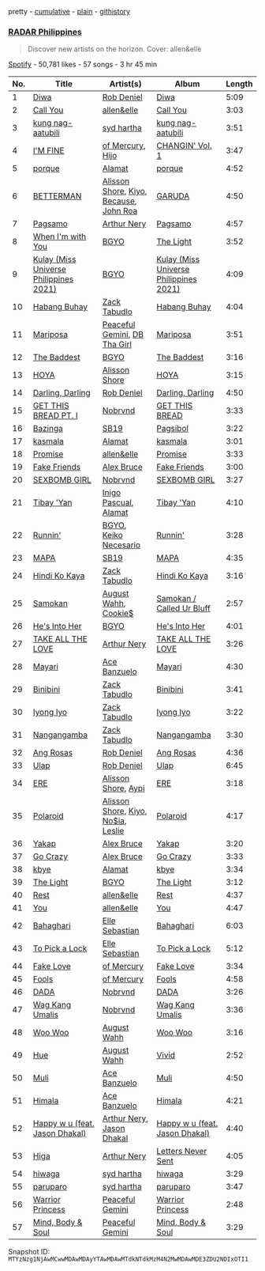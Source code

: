 pretty - [cumulative](/playlists/cumulative/37i9dQZF1DWVp4cWdnm5ws.md) - [plain](/playlists/plain/37i9dQZF1DWVp4cWdnm5ws) - [githistory](https://github.githistory.xyz/mackorone/spotify-playlist-archive/blob/main/playlists/plain/37i9dQZF1DWVp4cWdnm5ws)

### [RADAR Philippines](https://open.spotify.com/playlist/37i9dQZF1DWVp4cWdnm5ws)

> Discover new artists on the horizon\. Cover: allen&elle

[Spotify](https://open.spotify.com/user/spotify) - 50,781 likes - 57 songs - 3 hr 45 min

| No. | Title | Artist(s) | Album | Length |
|---|---|---|---|---|
| 1 | [Diwa](https://open.spotify.com/track/5pQ6g1ZKnkg7Yi0NT6TAwl) | [Rob Deniel](https://open.spotify.com/artist/7dFzqx2qyelGPiBKmdSEOT) | [Diwa](https://open.spotify.com/album/3HynclQw8K5pH9gTKhWNA8) | 5:09 |
| 2 | [Call You](https://open.spotify.com/track/68k3V1OBcNslacVbU1HNXA) | [allen&elle](https://open.spotify.com/artist/2bJTpGmXD18Or3c10omzOe) | [Call You](https://open.spotify.com/album/4gwvRkM54QFDjeOXFAL2CX) | 3:03 |
| 3 | [kung nag\-aatubili](https://open.spotify.com/track/6sDrozuLsdLbePAesxDvNy) | [syd hartha](https://open.spotify.com/artist/3BQ7MYNeB0wMPtHYPWvu1C) | [kung nag\-aatubili](https://open.spotify.com/album/0pjg8cFcbZyXiMnYLUx927) | 3:51 |
| 4 | [I'M FINE](https://open.spotify.com/track/6rD22TasmUeZMz4dX8VLku) | [of Mercury](https://open.spotify.com/artist/7b5ESQnv2E9bBUn4aa1ZUb), [Hijo](https://open.spotify.com/artist/5FKfbso0qRACpiLxHQ0Ad6) | [CHANGIN' Vol\. 1](https://open.spotify.com/album/4bXcecNzDmfAS8pTtxNKT9) | 3:47 |
| 5 | [porque](https://open.spotify.com/track/0dyQp33F9CImZFoSrxaEEM) | [Alamat](https://open.spotify.com/artist/5n85IrVFHhxKEa65tcXFgW) | [porque](https://open.spotify.com/album/6L93zJeOIQWTgnkJ6Xqj7R) | 4:52 |
| 6 | [BETTERMAN](https://open.spotify.com/track/60jYOyxr1FHGFnofoIXPCq) | [Alisson Shore](https://open.spotify.com/artist/4HPuFCMUiNcV4f3ew0flbZ), [Kiyo](https://open.spotify.com/artist/6gcteR920pLEynlHzjSRYd), [Because](https://open.spotify.com/artist/0n4a5imdLBN24fIrBWoqrv), [John Roa](https://open.spotify.com/artist/2U5mF0PZqGu6glnz55yY0y) | [GARUDA](https://open.spotify.com/album/4xyf45M38hJVUA0esmu7ks) | 4:50 |
| 7 | [Pagsamo](https://open.spotify.com/track/34YfLWuoxLEcvJQNxdI9P2) | [Arthur Nery](https://open.spotify.com/artist/7uDdl5V5AETSFY7K3muu22) | [Pagsamo](https://open.spotify.com/album/2a4tsCtI450vuuBKJ3nSP2) | 4:57 |
| 8 | [When I'm with You](https://open.spotify.com/track/7cUL0JOx3w4uvhEkZJlQam) | [BGYO](https://open.spotify.com/artist/10bk3EHVC30yi6F10nmvL8) | [The Light](https://open.spotify.com/album/221mR3WaKt3P8PVSbTiZqj) | 3:52 |
| 9 | [Kulay \(Miss Universe Philippines 2021\)](https://open.spotify.com/track/55HcwpBtgFIKmY1v1OZss8) | [BGYO](https://open.spotify.com/artist/10bk3EHVC30yi6F10nmvL8) | [Kulay \(Miss Universe Philippines 2021\)](https://open.spotify.com/album/34MnMmfkCLs4Y4HTXz9fqJ) | 4:09 |
| 10 | [Habang Buhay](https://open.spotify.com/track/0zANeX4R6uWb82gCQAguOD) | [Zack Tabudlo](https://open.spotify.com/artist/67IN4cLJ7798gUapyZlmac) | [Habang Buhay](https://open.spotify.com/album/7Mp9hdsWS0vbxKvYkT77hS) | 4:04 |
| 11 | [Mariposa](https://open.spotify.com/track/0j452wGGiFFZzGzWWa4cqq) | [Peaceful Gemini](https://open.spotify.com/artist/4AD2SGYmDQVd02vrwH0TaA), [DB Tha Girl](https://open.spotify.com/artist/557z0T9CAn8BAPaTAZpDaG) | [Mariposa](https://open.spotify.com/album/6dSj3xF4g0MqpNAF7QBeAk) | 3:51 |
| 12 | [The Baddest](https://open.spotify.com/track/7q9NUxTI5vhWNBq94PYURo) | [BGYO](https://open.spotify.com/artist/10bk3EHVC30yi6F10nmvL8) | [The Baddest](https://open.spotify.com/album/686RAST484tdwr0GNYZRJA) | 3:16 |
| 13 | [HOYA](https://open.spotify.com/track/0vPTT7SlWuA9CzlvqU0xmT) | [Alisson Shore](https://open.spotify.com/artist/4HPuFCMUiNcV4f3ew0flbZ) | [HOYA](https://open.spotify.com/album/2pw6arWClaSTngogFXPz13) | 3:15 |
| 14 | [Darling, Darling](https://open.spotify.com/track/0mgbFVGzXKO41p9oxoas0c) | [Rob Deniel](https://open.spotify.com/artist/7dFzqx2qyelGPiBKmdSEOT) | [Darling, Darling](https://open.spotify.com/album/1a72z6O7pUejkSYW8nRb7Z) | 4:50 |
| 15 | [GET THIS BREAD PT\. I](https://open.spotify.com/track/7wNF4ciwy22SbgKGBTsFHY) | [Nobrvnd](https://open.spotify.com/artist/44ddWVfxC8kq46MqQgIoJf) | [GET THIS BREAD](https://open.spotify.com/album/0oCyTQxXS70olcur2hSe9R) | 3:33 |
| 16 | [Bazinga](https://open.spotify.com/track/5QZw4F3N3PvuKNKHm9L20b) | [SB19](https://open.spotify.com/artist/3g7vYcdDXnqnDKYFwqXBJP) | [Pagsibol](https://open.spotify.com/album/4bieHSYaRSMRAoDF47qfSf) | 3:22 |
| 17 | [kasmala](https://open.spotify.com/track/2BvybpTlqNdukJsQ6zKkmP) | [Alamat](https://open.spotify.com/artist/5n85IrVFHhxKEa65tcXFgW) | [kasmala](https://open.spotify.com/album/37PekLDyjr1AzDfJJaXwtR) | 3:01 |
| 18 | [Promise](https://open.spotify.com/track/5UOvuk2PlJcSYOtRcGgWLn) | [allen&elle](https://open.spotify.com/artist/2bJTpGmXD18Or3c10omzOe) | [Promise](https://open.spotify.com/album/73LceCGDR2PwTzCp4jPpS5) | 3:33 |
| 19 | [Fake Friends](https://open.spotify.com/track/1qFvMil1TioIjDWSwYMjaB) | [Alex Bruce](https://open.spotify.com/artist/65896yX3ZMa0af70HRYNVX) | [Fake Friends](https://open.spotify.com/album/2uWessfZbbv4YtDZMlwIVw) | 3:00 |
| 20 | [SEXBOMB GIRL](https://open.spotify.com/track/5TZATzxD16hCmPiuokUgaa) | [Nobrvnd](https://open.spotify.com/artist/44ddWVfxC8kq46MqQgIoJf) | [SEXBOMB GIRL](https://open.spotify.com/album/50iZdZCELPzNbVFDSgb9zF) | 3:27 |
| 21 | [Tibay 'Yan](https://open.spotify.com/track/7l4NOgPCczq62tTtlhGR35) | [Inigo Pascual](https://open.spotify.com/artist/0XOSmu9Qn1agQULUVe0dAK), [Alamat](https://open.spotify.com/artist/5n85IrVFHhxKEa65tcXFgW) | [Tibay 'Yan](https://open.spotify.com/album/1AM76pz4GPDyqOItxyECaB) | 4:10 |
| 22 | [Runnin'](https://open.spotify.com/track/7y0MRQ7VtQYoKUDcFo7xdT) | [BGYO](https://open.spotify.com/artist/10bk3EHVC30yi6F10nmvL8), [Keiko Necesario](https://open.spotify.com/artist/0DouUeF604QbSdKYIL3xrq) | [Runnin'](https://open.spotify.com/album/1E3zxWGYuSM0ir8c29aBtK) | 3:28 |
| 23 | [MAPA](https://open.spotify.com/track/6Fz2TpxUD0YvAPsuG8nDMJ) | [SB19](https://open.spotify.com/artist/3g7vYcdDXnqnDKYFwqXBJP) | [MAPA](https://open.spotify.com/album/4Qhx57hNp0CUmUbO2igtAq) | 4:35 |
| 24 | [Hindi Ko Kaya](https://open.spotify.com/track/5DAVHXdtJfSoz2uyPyzZUo) | [Zack Tabudlo](https://open.spotify.com/artist/67IN4cLJ7798gUapyZlmac) | [Hindi Ko Kaya](https://open.spotify.com/album/1XMlZH0h8IWOlILf1ylOsN) | 3:16 |
| 25 | [Samokan](https://open.spotify.com/track/5k8Qkzwec8v2QjFOdGJeHI) | [August Wahh](https://open.spotify.com/artist/4NsvRUCOVV4KrWRfF65Rcj), [Cookie$](https://open.spotify.com/artist/3mzdfGKp0mQXzuNoS8z915) | [Samokan / Called Ur Bluff](https://open.spotify.com/album/3HBAQ3u2uez5BFfrzyIkzA) | 2:57 |
| 26 | [He's Into Her](https://open.spotify.com/track/0j4l5cQYuAgEtF5RFKXJQJ) | [BGYO](https://open.spotify.com/artist/10bk3EHVC30yi6F10nmvL8) | [He's Into Her](https://open.spotify.com/album/08Ce2nedPujQAcDNezbq9x) | 4:01 |
| 27 | [TAKE ALL THE LOVE](https://open.spotify.com/track/4feJnuMO1hnNLEWiKYDxOl) | [Arthur Nery](https://open.spotify.com/artist/7uDdl5V5AETSFY7K3muu22) | [TAKE ALL THE LOVE](https://open.spotify.com/album/7w2WseM2SppYIXbS9jQ8QO) | 3:26 |
| 28 | [Mayari](https://open.spotify.com/track/4fYDCIeW8frXcVpifquhxJ) | [Ace Banzuelo](https://open.spotify.com/artist/3f0X043zSojego7Qn4Yi6U) | [Mayari](https://open.spotify.com/album/2Vhz5nwKK4Hb5ssC5wBoTn) | 4:30 |
| 29 | [Binibini](https://open.spotify.com/track/2X5AFygz5SDYlXagyPw8kX) | [Zack Tabudlo](https://open.spotify.com/artist/67IN4cLJ7798gUapyZlmac) | [Binibini](https://open.spotify.com/album/0oJLtle44OSumLZj1WDEf0) | 3:41 |
| 30 | [Iyong Iyo](https://open.spotify.com/track/6RUEFRLol05iSCzQaCHNK5) | [Zack Tabudlo](https://open.spotify.com/artist/67IN4cLJ7798gUapyZlmac) | [Iyong Iyo](https://open.spotify.com/album/6Pa87VouOnvJGvSLYdAevR) | 3:22 |
| 31 | [Nangangamba](https://open.spotify.com/track/1dcNEEtODRVZEevQ20Cgmy) | [Zack Tabudlo](https://open.spotify.com/artist/67IN4cLJ7798gUapyZlmac) | [Nangangamba](https://open.spotify.com/album/4kHntHygZZcKMRXGE2k1Fw) | 3:30 |
| 32 | [Ang Rosas](https://open.spotify.com/track/0lJ96vYvGE9szc5XoKG3JW) | [Rob Deniel](https://open.spotify.com/artist/7dFzqx2qyelGPiBKmdSEOT) | [Ang Rosas](https://open.spotify.com/album/3YCSZA4P7byM8e1L7teBNv) | 4:36 |
| 33 | [Ulap](https://open.spotify.com/track/0en1kxNAvVQxLpbteRTG7L) | [Rob Deniel](https://open.spotify.com/artist/7dFzqx2qyelGPiBKmdSEOT) | [Ulap](https://open.spotify.com/album/6ciETtX9ufaXBFRClmnnNG) | 6:45 |
| 34 | [ERE](https://open.spotify.com/track/1sX7doViqq2BqfPbk80bwl) | [Alisson Shore](https://open.spotify.com/artist/4HPuFCMUiNcV4f3ew0flbZ), [Aypi](https://open.spotify.com/artist/6M1HtgIYfE2rpDB8ZVhVWa) | [ERE](https://open.spotify.com/album/4znUJaAlO9iG8Lu09spdqg) | 3:18 |
| 35 | [Polaroid](https://open.spotify.com/track/3QL4l8VyhcwzvTpQkqktTY) | [Alisson Shore](https://open.spotify.com/artist/4HPuFCMUiNcV4f3ew0flbZ), [Kiyo](https://open.spotify.com/artist/6gcteR920pLEynlHzjSRYd), [No$ia](https://open.spotify.com/artist/75SAo69xbkQH9d5LfLwCeZ), [Leslie](https://open.spotify.com/artist/4ISAzgKYMuonWbDhueeoEq) | [Polaroid](https://open.spotify.com/album/0bIMhGqBeOGcu7R6LjsStY) | 4:17 |
| 36 | [Yakap](https://open.spotify.com/track/4cO62W6CErGU4vrDWF1Ruj) | [Alex Bruce](https://open.spotify.com/artist/65896yX3ZMa0af70HRYNVX) | [Yakap](https://open.spotify.com/album/1nBiqfztbH4xqVgPI01HWg) | 3:20 |
| 37 | [Go Crazy](https://open.spotify.com/track/2uprvwdE45v3PnfLMNHRBE) | [Alex Bruce](https://open.spotify.com/artist/65896yX3ZMa0af70HRYNVX) | [Go Crazy](https://open.spotify.com/album/6Kiq3yPwoquYd8dxOA4EoY) | 3:33 |
| 38 | [kbye](https://open.spotify.com/track/4B1pUZ8PlVG9Pbdjw9jMND) | [Alamat](https://open.spotify.com/artist/5n85IrVFHhxKEa65tcXFgW) | [kbye](https://open.spotify.com/album/5RrHk4eQajkuqG03iNChlF) | 3:34 |
| 39 | [The Light](https://open.spotify.com/track/2ySkMWsWrVA7rvppQUTn8u) | [BGYO](https://open.spotify.com/artist/10bk3EHVC30yi6F10nmvL8) | [The Light](https://open.spotify.com/album/6Q8UbSdYcoTdMCayeAWMqY) | 3:12 |
| 40 | [Rest](https://open.spotify.com/track/3M3Uw8SisAcJoZs4mdHJVC) | [allen&elle](https://open.spotify.com/artist/2bJTpGmXD18Or3c10omzOe) | [Rest](https://open.spotify.com/album/6GIs1YEU99gkhIyLttwcK9) | 4:37 |
| 41 | [You](https://open.spotify.com/track/4BJa4tHm82NuaRvFPX67CJ) | [allen&elle](https://open.spotify.com/artist/2bJTpGmXD18Or3c10omzOe) | [You](https://open.spotify.com/album/6RX6AKmLXfFdLi00GdxQUs) | 4:47 |
| 42 | [Bahaghari](https://open.spotify.com/track/2Ozk14un4Py5pZoVygGUPB) | [Elle Sebastian](https://open.spotify.com/artist/3tZLOm9eJAxX6Q0xkEGjWo) | [Bahaghari](https://open.spotify.com/album/2vYvsfDQ30Akm7KvEtMapf) | 6:03 |
| 43 | [To Pick a Lock](https://open.spotify.com/track/2s0E9y9CCJhs9KqEcYtGx8) | [Elle Sebastian](https://open.spotify.com/artist/3tZLOm9eJAxX6Q0xkEGjWo) | [To Pick a Lock](https://open.spotify.com/album/27dbQwfPkrwR4Mn4JAH7CU) | 5:12 |
| 44 | [Fake Love](https://open.spotify.com/track/1XR7JW85VGvDqbtcDBMuXf) | [of Mercury](https://open.spotify.com/artist/7b5ESQnv2E9bBUn4aa1ZUb) | [Fake Love](https://open.spotify.com/album/2O2yvHrN3CNNNaeUj7b8AG) | 3:34 |
| 45 | [Fools](https://open.spotify.com/track/6DrkG6Um9xknX1s1EEAiOt) | [of Mercury](https://open.spotify.com/artist/7b5ESQnv2E9bBUn4aa1ZUb) | [Fools](https://open.spotify.com/album/72KInjGAd2d3lnnUfq4kSH) | 4:58 |
| 46 | [DADA](https://open.spotify.com/track/34GGrpp24dGP5boVzfC7kS) | [Nobrvnd](https://open.spotify.com/artist/44ddWVfxC8kq46MqQgIoJf) | [DADA](https://open.spotify.com/album/6Axji6cH6HTfoWPzVZjVwV) | 3:26 |
| 47 | [Wag Kang Umalis](https://open.spotify.com/track/5khydlMrB3SAr4pHDDNSs6) | [Nobrvnd](https://open.spotify.com/artist/44ddWVfxC8kq46MqQgIoJf) | [Wag Kang Umalis](https://open.spotify.com/album/3nGMv7k9vSWD0dqUKbOngY) | 3:36 |
| 48 | [Woo Woo](https://open.spotify.com/track/5WnAOIwhl9dxdzNmBhW4hK) | [August Wahh](https://open.spotify.com/artist/4NsvRUCOVV4KrWRfF65Rcj) | [Woo Woo](https://open.spotify.com/album/3oTWydF6FVRShRa2ynHpsm) | 3:16 |
| 49 | [Hue](https://open.spotify.com/track/58uGxLvKGorVzU2VbilKk6) | [August Wahh](https://open.spotify.com/artist/4NsvRUCOVV4KrWRfF65Rcj) | [Vivid](https://open.spotify.com/album/6xdFPvtm4YKclLHnWxFLJM) | 2:52 |
| 50 | [Muli](https://open.spotify.com/track/1oYQtNQUxSODedcc5hPmp9) | [Ace Banzuelo](https://open.spotify.com/artist/3f0X043zSojego7Qn4Yi6U) | [Muli](https://open.spotify.com/album/3RKZKxaNLwRXw84ruc3f9F) | 4:50 |
| 51 | [Himala](https://open.spotify.com/track/3v8EvCxPcfwlStnCKtlzfi) | [Ace Banzuelo](https://open.spotify.com/artist/3f0X043zSojego7Qn4Yi6U) | [Himala](https://open.spotify.com/album/11Fm9RQJskICPrsWdIcNaL) | 4:21 |
| 52 | [Happy w u \(feat\. Jason Dhakal\)](https://open.spotify.com/track/1n94XVEMS40MCW52AyLGDs) | [Arthur Nery](https://open.spotify.com/artist/7uDdl5V5AETSFY7K3muu22), [Jason Dhakal](https://open.spotify.com/artist/7Hb2cm4pIeCUKwfzutKyjp) | [Happy w u \(feat\. Jason Dhakal\)](https://open.spotify.com/album/6tNvMkhgMHVnKMgk5FdCvU) | 4:40 |
| 53 | [Higa](https://open.spotify.com/track/63qA4ydokzNOFpsaNlsYsC) | [Arthur Nery](https://open.spotify.com/artist/7uDdl5V5AETSFY7K3muu22) | [Letters Never Sent](https://open.spotify.com/album/3H8htbv4nP3HIjpOCbxm67) | 4:05 |
| 54 | [hiwaga](https://open.spotify.com/track/4ZNYQe3qM4BhCUCuVzlJ8m) | [syd hartha](https://open.spotify.com/artist/3BQ7MYNeB0wMPtHYPWvu1C) | [hiwaga](https://open.spotify.com/album/3uGR2NMYPz4AkbOdp78zFT) | 3:29 |
| 55 | [paruparo](https://open.spotify.com/track/0oug9t7drnkDuDpiDatvei) | [syd hartha](https://open.spotify.com/artist/3BQ7MYNeB0wMPtHYPWvu1C) | [paruparo](https://open.spotify.com/album/5yMcGhC4JxjcK3K0H8FRLD) | 3:47 |
| 56 | [Warrior Princess](https://open.spotify.com/track/3mmrQQp1rzp7AH0xFVSKZH) | [Peaceful Gemini](https://open.spotify.com/artist/4AD2SGYmDQVd02vrwH0TaA) | [Warrior Princess](https://open.spotify.com/album/4vUSeIXxXuohMw215OSW0D) | 2:48 |
| 57 | [Mind, Body & Soul](https://open.spotify.com/track/0hi5lH7ioy89SP1itoseLt) | [Peaceful Gemini](https://open.spotify.com/artist/4AD2SGYmDQVd02vrwH0TaA) | [Mind, Body & Soul](https://open.spotify.com/album/0tmFpA4feyj6wlpIX7GE0D) | 3:29 |

Snapshot ID: `MTYzNzg1NjAwMCwwMDAwMDAyYTAwMDAwMTdkNTdkMzM4N2MwMDAwMDE3ZDU2NDIxOTI1`